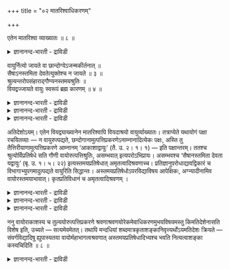 +++
title = "०२ मातरिश्वाधिकरणम्"

+++

एतेन मातरिश्वा व्याख्यातः ॥ ८ ॥  
<details><summary>ज्ञानानन्द-भारती - द्राविडी</summary>

एदेन मादरिच्वा व्याक्याद: ॥ ८ ॥
</details>

वायुर्नित्यो जायते वा छान्दोग्येऽजन्मकीर्तनात् ॥  
सैषाऽनस्तमिता देवतेत्युक्तेश्च न जायते ॥ ३ ॥  
श्रुत्यन्तरोपसंहाराद्गौण्यनस्तमयश्रुतिः ॥  
वियद्वज्जायते वायुः स्वरूपं ब्रह्म कारणम् ॥ ४ ॥  
<details><summary>ज्ञानानन्द-भारती - द्राविडी</summary>

--वैयासिग न्यायमाला
</details>

<details><summary>ज्ञानानन्द-भारती - द्राविडी</summary>

वायु नित्यमा? अल्लदु उण्डागिऱदा? सान्दोक् यत्तिल् पिऱप्पु
सॊल्लप्पडाददिऩालुम्, "अन्द इन्द तेवदै नासमऱ्ऱदु" ऎऩ्ऱु सॊल्
लियिरुप्पदिऩालुम् (वायु) उण्डावदिल्लै।
</details>

<details><summary>ज्ञानानन्द-भारती - द्राविडी</summary>

वेऱु सुरुदियिलिरुप्पदैयुम् सेर्त्तुक् कॊळ्ळ वेण्डियिरुप्पदिऩाल्
नासमऱ्ऱदॆऩ्ऱ सुरुदि कौणम् ताऩ्। आगासम् पोलवे वायुवुम् उण्डागिऱदु। आगास
रूबमा यिरुक्कुम् पिरह्मम् अदऱ्कुक् कारणम्।
</details>

अतिदेशोऽयम्। एतेन वियद्व्याख्यानेन मातरिश्वापि वियदाश्रयो
वायुर्व्याख्यातः। तत्राप्येते यथायोगं पक्षा रचयितव्याः — न
वायुरुत्पद्यते, छन्दोगानामुत्पत्तिप्रकरणेऽनाम्नानादित्येकः पक्षः, अस्ति
तु तैत्तिरीयाणामुत्पत्तिप्रकरणे आम्नानम् ‘आकाशाद्वायुः’ (तै. उ. २। १।
१) — इति पक्षान्तरम्। ततश्च श्रुत्योर्विप्रतिषेधे सति गौणी
वायोरुत्पत्तिश्रुतिः, असम्भवात् इत्यपरोऽभिप्रायः। असम्भवश्च
‘सैषानस्तमिता देवता यद्वायुः’ (बृ. उ. १। ५। २२) इत्यस्तमयप्रतिषेधात्
अमृतत्वादिश्रवणाच्च। प्रतिज्ञानुपरोधाद्यावद्विकारं च
विभागाभ्युपगमादुत्पद्यते वायुरिति सिद्धान्तः।
अस्तमयप्रतिषेधोऽपरविद्याविषय आपेक्षिकः, अग्न्यादीनामिव
वायोरस्तमयाभावात्। कृतप्रतिविधानं च अमृतत्वादिश्रवणम् ।

<details><summary>ज्ञानानन्द-भारती - द्राविडी</summary>

(मुऩ् अदिगरणत्तिल् आगासम् नित्यमल्ल, उण्डागिऱ वस्तु ऎऩ्बदऱ्कु ऎऩ्ऩ
कारणङ्गळ् सॊल्लप्पट्टऩवो अदे कारणङ्गळैक् कॊण्डु इन्द अदिगरणत्तिल्
वायुवुक्कु उत्पत्तियै तीर्माऩम् सॆय्वदाल् इदु अदिदेसादिगरणम्। ऐन्दु
पूदङ्गळिल् इरण्डावदाऩ वायुवुक्कु उत्पत्ति उण्डा, इल्लैया ऎऩ्ऱु सन्देहम्।
सान्दोक्य उबनिषत्तिल् वायु उण्डाऩदाग सॊल्लाददालुम्, 'वायु नासमडैयाद
तेवदै' ऎऩ्ऱु वेऱु सुरुदियिल् सॊल्लियिरुप्पदालुम् वायुवुक्कु उत्पत्ति
किडैयादु, नित्यम् ऎऩ्ऱु पूर्वबक्षम्।
</details>

<details><summary>ज्ञानानन्द-भारती - द्राविडी</summary>

तैत्तिरीय च्रुदियिल् वायुवुक्कु उत्पत्ति कूऱियिरुक्किऱबडियाल् सान्दोक्य
च्रुदियिलुम् इदै सेर्त्तुक् कॊळ्ळ वेण्डियदु अवसियमाऩबडियाल्
वायुवुक्कुम्, आगासत्तैप्पोल् उत्पत्ति उण्डु, नित्यमल्ल। वायुवुक्कु
वायुवुक्कु नासमिल्लै ऎऩ्ऱु सुरुदि सॊल्वदु कौणम्। अक्ऩियैप् पोल नासम्
एऱ्पडुवदिल्लैयाऩदाल् पुगऴ्न्दु कूऱुगिऱदु। मऱ्ऱवै कळिलिरुन्दु
पिरिन्दिरुप्पदालुम् उत्पत्ति उण्डु। प्रह्ममे वायुवुक्कुम् कारणम् ऎऩ्ऱु
सित्तान्दम्)।
</details>

<details><summary>ज्ञानानन्द-भारती - द्राविडी</summary>

इदु अदिदेसम्। “इदिऩाल्” आगास विषयमाऩ वियाक्याऩत्तिऩाल् “मादरिच्वा”
आगासत्तै आच्रयमाग उळ्ळ वायुवुम्, वियाक्याऩम् सॆय्यप्पट्टुविट्टदु।
अव्विषयत्तिलुम्गूड उसिदम्बोल् इन्द पक्षङ्गळै एऱ्पडुत्तिक्कॊळ्ळ
वेण्डियदु। सन्दोगर्गळुडैय उत्पत्ति पिरगरणत्तिल् सॊल्लाददिऩाल् वायु उण्डा
वदु इल्लै ऎऩ्ऱु ऒरु पक्षम् तैत्तिरीयर्गळुडैय उत्पत्तिप् पिरगरणत्तिल्
“आगासत्तिलिरुन्दु वायु” (तैत्तिरीय।II।१)ऎऩ्ऱु सॊल्लियिरुक्किऱदेयॆऩ्ऱु
वेऱु पक्षम्। अदिऩाल् सुरुदिगळुक्कुळ् विरोदमिरुप्पदाल् वायुविऱ्कु
उत्पत्तियै सॊल्लुम् सुरुदि कौणम्, सम्बविक्काददिऩाल्, ऎऩ्ऱु वेऱु
अबिप्रायम्। "वायु ऎऩ्बदु ऎदुवो अन्द तेवदै नासमडैवदिल्लै” (पिरुहत्।
१।५-२२) ऎऩ्ऱु नासम् मऱुक्कप्पट्टिरुक्किऱ पडियालुम्, नासमऱ्ऱ तऩ्मै
मुदलियदु सॊल्लप्पडुव तालुम्, उत्पत्तिक्कु सम्बवमिल्लै। पिरदिक्ञैक्कु
विरोदमिल्लामल् इरुप्पदऱ्कागवुम्, अव्वळवु विगारत्तिऱ्कुम् पिरिवु
ऒप्पुक्कॊळ्वदालुम्, वायु उत्पत्तियागिऱदु ऎऩ्ऱु सित्तान्दम्। नासत्तै
मऱुप्पदु अबरवित्याविषयम्, आबेक्षिगम्, अक्ऩि मुदलिय वैगळैप् पोल वायु
नासम् अडैयाददिऩाल् नासमऱ्ऱ तऩ्मै मुदलियदु सॊल्लप्पडुवदु मुऩ्ऩमेये
आबेक्षिगम् ऎऩ्ऱु समादाऩम् सॊल्लप्पट्टिरुक्किऱदु।
</details>

ननु वायोराकाशस्य च तुल्ययोरुत्पत्तिप्रकरणे
श्रवणाश्रवणयोरेकमेवाधिकरणमुभयविषयमस्तु किमतिदेशेनासति विशेष इति, उच्यते
— सत्यमेवमेतत्। तथापि मन्दधियां
शब्दमात्रकृताशङ्कानिवृत्त्यर्थोऽयमतिदेशः क्रियते — संवर्गविद्यादिषु
ह्युपास्यतया वायोर्महाभागत्वश्रवणात् अस्तमयप्रतिषेधादिभ्यश्च भवति
नित्यत्वाशङ्का कस्यचिदिति ॥ ८ ॥

<details><summary>ज्ञानानन्द-भारती - द्राविडी</summary>

उत्पत्तिप् पिरगरणत्तिल् वायु, आगासम् इरण्डिऱ्कुम् सॊल्लप्पडाददु
सॊल्लप्पडुवदु ऎऩ्ऱ इरण्डुम् ऒरे विदमायिरुक्कैयिल्, इरण्डैयुम्
विषयमायुळ्ळ ऒरे अदिगरणम् पोदुमे। वित्यास मिल्लामल् इरुक्कुम्बोदु
अदिदेसम् ऎदऱ्काग ऎऩ्ऱाल् सॊल्गिऱोम्। इदु वास्तवमे। आऩालुम् मन्दमाऩ
पुत्तियुळ्ळवर्गळुक्कु सप्तत्तै मात्तिरम् वैत्तुक् कॊण्डु एऱ्पडक्कूडिय
आसङ्गैयै निविरुत्ति सॆय्वदऱ्काग इन्द अदिदेसम् सॆय्यप्पडुगिऱदु। संवर्क्क
वित्यै मुदलाऩदुगळिल् उबासिक्कत्तक्क तऩ्मैयिऩाल् वायुवै पॆरिय
महिमैयुळ्ळदागच् चॊल्लप्पट्टिरुप्पदालुम्, नासत्तै मऱुत्तल् मुदलिय
वैगळालुम्, यारुक्केऩुम् नित्यम् ऎऩ्ऱ आसङ्गै एऱ्पडुम् ऎऩ्ऱु।
</details>

